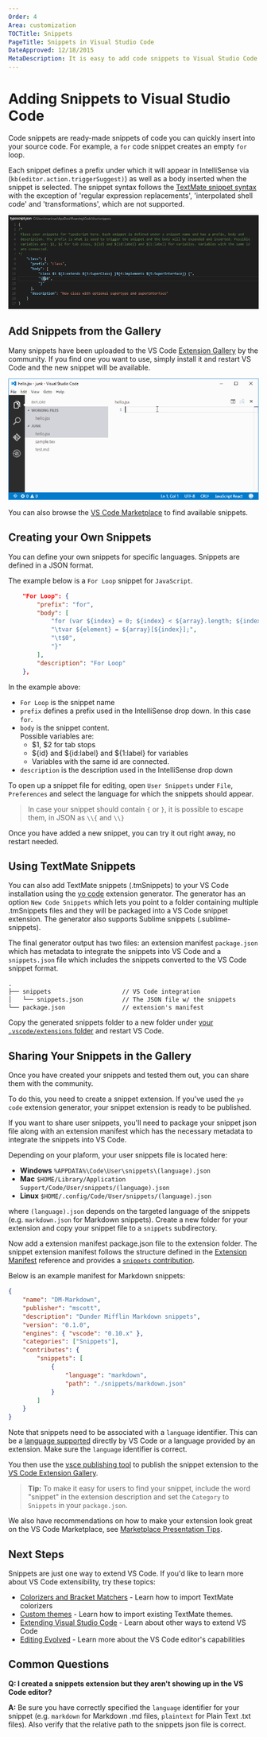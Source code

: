 ```yaml
---
Order: 4
Area: customization
TOCTitle: Snippets
PageTitle: Snippets in Visual Studio Code
DateApproved: 12/18/2015
MetaDescription: It is easy to add code snippets to Visual Studio Code both for your own use or to share with others on the public Extension Gallery. TextMate .tmSnippets files are supported.
---
```


# Adding Snippets to Visual Studio Code

Code snippets are ready-made snippets of code you can quickly insert into your source code. For example, a `for` code snippet creates an empty `for` loop. 

Each snippet defines a prefix under which it will appear in IntelliSense via (`kb(editor.action.triggerSuggest)`) as well as a body inserted when the snippet is selected. The snippet syntax follows the [TextMate snippet syntax](https://manual.macromates.com/en/snippets) with the exception of 'regular expression replacements', 'interpolated shell code' and 'transformations', which are not supported.

![User Snippets](images/userdefinedsnippets/usersnippets.png)

## Add Snippets from the Gallery
Many snippets have been uploaded to the VS Code [Extension Gallery](/docs/editor/extension-gallery.md) by the community.  If you find one you want to use, simply install it and restart VS Code and the new snippet will be available.

![Add some snippets from the Gallery](images/userdefinedsnippets/snippetgallery.gif)

You can also browse the [VS Code Marketplace](http://marketplace.visualstudio.com/vscode/Snippets) to find available snippets. 

## Creating your Own Snippets
You can define your own snippets for specific languages.  Snippets are defined in a JSON format.

The example below is a `For Loop` snippet for `JavaScript`.

```json
	"For Loop": {
		"prefix": "for",
		"body": [
			"for (var ${index} = 0; ${index} < ${array}.length; ${index}++) {",
			"\tvar ${element} = ${array}[${index}];",
			"\t$0",
			"}"
		],
		"description": "For Loop"
	},
```

In the example above:

* `For Loop` is the snippet name 
* `prefix` defines a prefix used in the IntelliSense drop down.  In this case `for`. 
* `body` is the snippet content.  
Possible variables are:
	* $1, $2 for tab stops
	* ${id} and ${id:label} and ${1:label} for variables 
	* Variables with the same id are connected.
* `description` is the description used in the IntelliSense drop down 
	 
To open up a snippet file for editing, open `User Snippets` under `File`, `Preferences` and select the language for which the snippets should appear.

> In case your snippet should contain `{` or `}`, it is possible to escape them, in JSON as `\\{` and `\\}`

Once you have added a new snippet, you can try it out right away, no restart needed.

## Using TextMate Snippets

You can also add TextMate snippets (.tmSnippets) to your VS Code installation using the [yo code](/docs/tools/yocode.md) extension generator. The generator has an option `New Code Snippets` which lets you point to a folder containing multiple .tmSnippets files and they will be packaged into a VS Code snippet extension.  The generator also supports Sublime snippets (.sublime-snippets). 

The final generator output has two files: an extension manifest `package.json` which has metadata to integrate the snippets into VS Code and a `snippets.json` file which includes the snippets converted to the VS Code snippet format.

```
.
├── snippets                    // VS Code integration
│   └── snippets.json	        // The JSON file w/ the snippets
└── package.json 				// extension's manifest
```

Copy the generated snippets folder to a new folder under [your `.vscode/extensions` folder](/docs/extensions/install-extension.md#your-extensions-folder) and restart VS Code.

## Sharing Your Snippets in the Gallery

Once you have created your snippets and tested them out, you can share them with the community.

To do this, you need to create a snippet extension.  If you've used the `yo code` extension generator, your snippet extension is ready to be published.  

If you want to share user snippets, you'll need to package your snippet json file along with an extension manifest which has the necessary metadata to integrate the snippets into VS Code.

Depending on your plaform, your user snippets file is located here:

* **Windows** `%APPDATA%\Code\User\snippets\(language).json`
* **Mac** `$HOME/Library/Application Support/Code/User/snippets/(language).json`
* **Linux** `$HOME/.config/Code/User/snippets/(language).json` 

where `(language).json` depends on the targeted language of the snippets (e.g. `markdown.json` for Markdown snippets).  Create a new folder for your extension and copy your snippet file to a `snippets` subdirectory.

Now add a extension manifest package.json file to the extension folder.  The snippet extension manifest follows the structure defined in the [Extension Manifest](/docs/extensionAPI/extension-manifest.md) reference and provides a [`snippets` contribution](/docs/extensionAPI/extension-points.md#contributessnippets).

Below is an example manifest for Markdown snippets:

```json
{
	"name": "DM-Markdown",
	"publisher": "mscott",
	"description": "Dunder Mifflin Markdown snippets",
	"version": "0.1.0",
	"engines": { "vscode": "0.10.x" },
	"categories": ["Snippets"], 
	"contributes": {
		"snippets": [
			{
				"language": "markdown",
				"path": "./snippets/markdown.json"
			}
		]
	}
}
```

Note that snippets need to be associated with a `language` identifier.  This can be a [language supported](/docs/languages/overview.md) directly by VS Code or a language provided by an extension.  Make sure the `language` identifier is correct.

You then use the [vsce publishing tool](/docs/tools/vscecli.md) to publish the snippet extension to the [VS Code Extension Gallery](/docs/editor/extension-gallery.md).

> **Tip:** To make it easy for users to find your snippet, include the word "snippet" in the extension description and set the `Category` to `Snippets` in your `package.json`.

We also have recommendations on how to make your extension look great on the VS Code Marketplace, see [Marketplace Presentation Tips](/docs/extensionAPI/extension-manifest.md#marketplace-presentation-tips).

## Next Steps
Snippets are just one way to extend VS Code. If you'd like to learn more about VS Code extensibility, try these topics:

* [Colorizers and Bracket Matchers](/docs/customization/colorizer.md) - Learn how to import TextMate colorizers
* [Custom themes](/docs/customization/themes.md) - Learn how to import existing TextMate themes.
* [Extending Visual Studio Code](/docs/extensions/overview.md) - Learn about other ways to extend VS Code
* [Editing Evolved](/docs/editor/editingevolved.md) - Learn more about the VS Code editor's capabilities

## Common Questions

**Q: I created a snippets extension but they aren't showing up in the VS Code editor?**

**A:** Be sure you have correctly specified the `language` identifier for your snippet (e.g. `markdown` for Markdown .md files, `plaintext` for Plain Text .txt files).  Also verify that the relative path to the snippets json file is correct.

